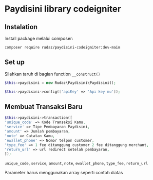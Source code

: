 # Paydisini library codeigniter

## Instalation

Install package melalui composer:

```console
composer require rudaz/paydisini-codeigniter:dev-main
```

## Set up

Silahkan taruh di bagian function `__construct()`

```php
$this->paydisini = new Rudaz\Paydisini\Paydisini();

$this->paydisini->config(['apiKey' => 'Api key mu']);
```

## Membuat Transaksi Baru

```php
$this->paydisini->transaction([
'unique_code' => Kode Transaksi Kamu,
'service' => Tipe Pembayaran Paydisini,
'amount' => Jumlah pembayaran,
'note' => Catatan Kamu,
'ewallet_phone' => Nomor telpon customer,
'type_fee' => 1 fee ditanggung customer 2 fee ditanggung merchant,
'return_url' => url redirect setelah pembayaran,
]);
```

`unique_code`, `service`, `amount`, `note`, `ewallet_phone`, `type_fee`, `return_url`

Parameter harus menggunakan array seperti contoh diatas
